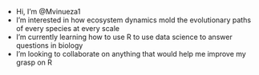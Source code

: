 - Hi, I’m @Mvinueza1
- I’m interested in how ecosystem dynamics mold the evolutionary paths of every species at every scale
- I’m currently learning how to use R to use data science to answer questions in biology
- I’m looking to collaborate on anything that would help me improve my grasp on R


<!---
Mvinueza1/Mvinueza1 is a ✨ special ✨ repository because its `README.md` (this file) appears on your GitHub profile.
You can click the Preview link to take a look at your changes.
--->

